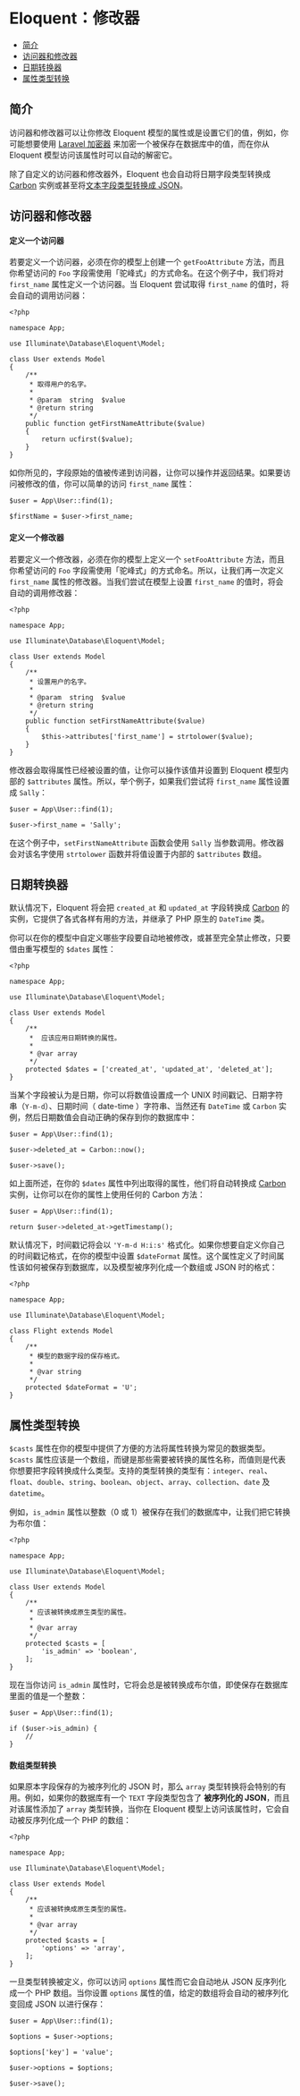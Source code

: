 # Eloquent：修改器

- [简介](#introduction)
- [访问器和修改器](#accessors-and-mutators)
- [日期转换器](#date-mutators)
- [属性类型转换](#attribute-casting)

<a name="introduction"></a>
## 简介

访问器和修改器可以让你修改 Eloquent 模型的属性或是设置它们的值，例如，你可能想要使用 [Laravel 加密器](/docs/{{version}}/encryption) 来加密一个被保存在数据库中的值，而在你从 Eloquent 模型访问该属性时可以自动的解密它。

除了自定义的访问器和修改器外，Eloquent 也会自动将日期字段类型转换成 [Carbon](https://github.com/briannesbitt/Carbon) 实例或甚至将[文本字段类型转换成 JSON](#attribute-casting)。

<a name="accessors-and-mutators"></a>
## 访问器和修改器

#### 定义一个访问器

若要定义一个访问器，必须在你的模型上创建一个 `getFooAttribute` 方法，而且你希望访问的 `Foo` 字段需使用「驼峰式」的方式命名。在这个例子中，我们将对 `first_name` 属性定义一个访问器。当 Eloquent 尝试取得 `first_name` 的值时，将会自动的调用访问器：

    <?php

    namespace App;

    use Illuminate\Database\Eloquent\Model;

    class User extends Model
    {
        /**
         * 取得用户的名字。
         *
         * @param  string  $value
         * @return string
         */
        public function getFirstNameAttribute($value)
        {
            return ucfirst($value);
        }
    }

如你所见的，字段原始的值被传递到访问器，让你可以操作并返回结果。如果要访问被修改的值，你可以简单的访问 `first_name` 属性：

    $user = App\User::find(1);

    $firstName = $user->first_name;

#### 定义一个修改器

若要定义一个修改器，必须在你的模型上定义一个 `setFooAttribute` 方法，而且你希望访问的 `Foo` 字段需使用「驼峰式」的方式命名。所以，让我们再一次定义 `first_name` 属性的修改器。当我们尝试在模型上设置 `first_name` 的值时，将会自动的调用修改器：

    <?php

    namespace App;

    use Illuminate\Database\Eloquent\Model;

    class User extends Model
    {
        /**
         * 设置用户的名字。
         *
         * @param  string  $value
         * @return string
         */
        public function setFirstNameAttribute($value)
        {
            $this->attributes['first_name'] = strtolower($value);
        }
    }

修改器会取得属性已经被设置的值，让你可以操作该值并设置到 Eloquent 模型内部的 `$attributes` 属性。所以，举个例子，如果我们尝试将 `first_name` 属性设置成 `Sally`：

    $user = App\User::find(1);

    $user->first_name = 'Sally';

在这个例子中，`setFirstNameAttribute` 函数会使用 `Sally` 当参数调用。修改器会对该名字使用 `strtolower` 函数并将值设置于内部的 `$attributes` 数组。

<a name="date-mutators"></a>
## 日期转换器

默认情况下，Eloquent 将会把 `created_at` 和 `updated_at` 字段转换成 [Carbon](https://github.com/briannesbitt/Carbon) 的实例，它提供了各式各样有用的方法，并继承了 PHP 原生的 `DateTime` 类。

你可以在你的模型中自定义哪些字段要自动地被修改，或甚至完全禁止修改，只要借由重写模型的 `$dates` 属性：

    <?php

    namespace App;

    use Illuminate\Database\Eloquent\Model;

    class User extends Model
    {
        /**
         *  应该应用日期转换的属性。
         *
         * @var array
         */
        protected $dates = ['created_at', 'updated_at', 'deleted_at'];
    }

当某个字段被认为是日期，你可以将数值设置成一个 UNIX 时间戳记、日期字符串（`Y-m-d`）、日期时间（ date-time ）字符串、当然还有 `DateTime` 或 `Carbon` 实例，然后日期数值会自动正确的保存到你的数据库中：

    $user = App\User::find(1);

    $user->deleted_at = Carbon::now();

    $user->save();

如上面所述，在你的 `$dates` 属性中列出取得的属性，他们将自动转换成 [Carbon](https://github.com/briannesbitt/Carbon) 实例，让你可以在你的属性上使用任何的 Carbon 方法：

    $user = App\User::find(1);

    return $user->deleted_at->getTimestamp();

默认情况下，时间戳记将会以 `'Y-m-d H:i:s'` 格式化。如果你想要自定义你自己的时间戳记格式，在你的模型中设置 `$dateFormat` 属性。这个属性定义了时间属性该如何被保存到数据库，以及模型被序列化成一个数组或 JSON 时的格式：

    <?php

    namespace App;

    use Illuminate\Database\Eloquent\Model;

    class Flight extends Model
    {
        /**
         * 模型的数据字段的保存格式。
         *
         * @var string
         */
        protected $dateFormat = 'U';
    }

<a name="attribute-casting"></a>
## 属性类型转换

`$casts` 属性在你的模型中提供了方便的方法将属性转换为常见的数据类型。`$casts` 属性应该是一个数组，而键是那些需要被转换的属性名称，而值则是代表你想要把字段转换成什么类型。支持的类型转换的类型有：`integer`、`real`、`float`、`double`、`string`、`boolean`、`object`、`array`、`collection`、`date` 及 `datetime`。

例如，`is_admin` 属性以整数（0 或 1）被保存在我们的数据库中，让我们把它转换为布尔值：

    <?php

    namespace App;

    use Illuminate\Database\Eloquent\Model;

    class User extends Model
    {
        /**
         * 应该被转换成原生类型的属性。
         *
         * @var array
         */
        protected $casts = [
            'is_admin' => 'boolean',
        ];
    }

现在当你访问 `is_admin` 属性时，它将会总是被转换成布尔值，即使保存在数据库里面的值是一个整数：

    $user = App\User::find(1);

    if ($user->is_admin) {
        //
    }

#### 数组类型转换

如果原本字段保存的为被序列化的 JSON 时，那么 `array` 类型转换将会特别的有用。例如，如果你的数据库有一个 `TEXT` 字段类型包含了 **被序列化的 JSON**，而且对该属性添加了 `array` 类型转换，当你在 Eloquent 模型上访问该属性时，它会自动被反序列化成一个 PHP 的数组：

    <?php

    namespace App;

    use Illuminate\Database\Eloquent\Model;

    class User extends Model
    {
        /**
         * 应该被转换成原生类型的属性。
         *
         * @var array
         */
        protected $casts = [
            'options' => 'array',
        ];
    }

一旦类型转换被定义，你可以访问 `options` 属性而它会自动地从 JSON 反序列化成一个 PHP 数组。当你设置 `options` 属性的值，给定的数组将会自动的被序列化变回成 JSON 以进行保存：

    $user = App\User::find(1);

    $options = $user->options;

    $options['key'] = 'value';

    $user->options = $options;

    $user->save();
